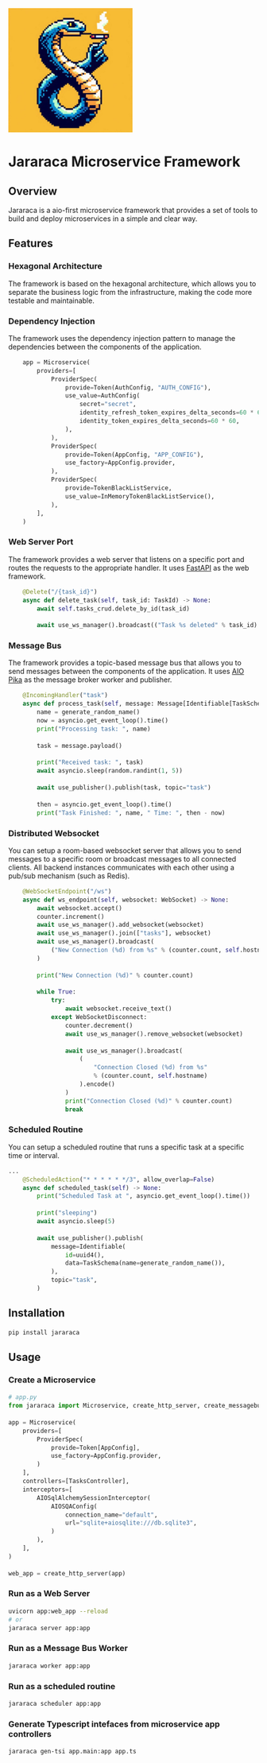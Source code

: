 <img src="docs/assets/_f04774c9-7e05-4da4-8b17-8be23f6a1475.jpeg" alt="README.md" width="250" float="right">

# Jararaca Microservice Framework

## Overview

Jararaca is a aio-first microservice framework that provides a set of tools to build and deploy microservices in a simple and clear way.

## Features

### Hexagonal Architecture

The framework is based on the hexagonal architecture, which allows you to separate the business logic from the infrastructure, making the code more testable and maintainable.

### Dependency Injection

The framework uses the dependency injection pattern to manage the dependencies between the components of the application.

```py
    app = Microservice(
        providers=[
            ProviderSpec(
                provide=Token(AuthConfig, "AUTH_CONFIG"),
                use_value=AuthConfig(
                    secret="secret",
                    identity_refresh_token_expires_delta_seconds=60 * 60 * 24 * 30,
                    identity_token_expires_delta_seconds=60 * 60,
                ),
            ),
            ProviderSpec(
                provide=Token(AppConfig, "APP_CONFIG"),
                use_factory=AppConfig.provider,
            ),
            ProviderSpec(
                provide=TokenBlackListService,
                use_value=InMemoryTokenBlackListService(),
            ),
        ],
    )
```

### Web Server Port

The framework provides a web server that listens on a specific port and routes the requests to the appropriate handler. It uses [FastAPI](https://fastapi.tiangolo.com/) as the web framework.

```py
    @Delete("/{task_id}")
    async def delete_task(self, task_id: TaskId) -> None:
        await self.tasks_crud.delete_by_id(task_id)

        await use_ws_manager().broadcast(("Task %s deleted" % task_id).encode())
```

### Message Bus

The framework provides a topic-based message bus that allows you to send messages between the components of the application. It uses [AIO Pika](https://aio-pika.readthedocs.io/) as the message broker worker and publisher.

```py
    @IncomingHandler("task")
    async def process_task(self, message: Message[Identifiable[TaskSchema]]) -> None:
        name = generate_random_name()
        now = asyncio.get_event_loop().time()
        print("Processing task: ", name)

        task = message.payload()

        print("Received task: ", task)
        await asyncio.sleep(random.randint(1, 5))

        await use_publisher().publish(task, topic="task")

        then = asyncio.get_event_loop().time()
        print("Task Finished: ", name, " Time: ", then - now)
```

### Distributed Websocket

You can setup a room-based websocket server that allows you to send messages to a specific room or broadcast messages to all connected clients. All backend instances communicates with each other using a pub/sub mechanism (such as Redis).

```py
    @WebSocketEndpoint("/ws")
    async def ws_endpoint(self, websocket: WebSocket) -> None:
        await websocket.accept()
        counter.increment()
        await use_ws_manager().add_websocket(websocket)
        await use_ws_manager().join(["tasks"], websocket)
        await use_ws_manager().broadcast(
            ("New Connection (%d) from %s" % (counter.count, self.hostname)).encode()
        )

        print("New Connection (%d)" % counter.count)

        while True:
            try:
                await websocket.receive_text()
            except WebSocketDisconnect:
                counter.decrement()
                await use_ws_manager().remove_websocket(websocket)

                await use_ws_manager().broadcast(
                    (
                        "Connection Closed (%d) from %s"
                        % (counter.count, self.hostname)
                    ).encode()
                )
                print("Connection Closed (%d)" % counter.count)
                break
```

### Scheduled Routine

You can setup a scheduled routine that runs a specific task at a specific time or interval.

```py
...
    @ScheduledAction("* * * * * */3", allow_overlap=False)
    async def scheduled_task(self) -> None:
        print("Scheduled Task at ", asyncio.get_event_loop().time())

        print("sleeping")
        await asyncio.sleep(5)

        await use_publisher().publish(
            message=Identifiable(
                id=uuid4(),
                data=TaskSchema(name=generate_random_name()),
            ),
            topic="task",
        )
```

## Installation

```bash
pip install jararaca
```

## Usage

### Create a Microservice

```python
# app.py
from jararaca import Microservice, create_http_server, create_messagebus_worker

app = Microservice(
    providers=[
        ProviderSpec(
            provide=Token[AppConfig],
            use_factory=AppConfig.provider,
        )
    ],
    controllers=[TasksController],
    interceptors=[
        AIOSqlAlchemySessionInterceptor(
            AIOSQAConfig(
                connection_name="default",
                url="sqlite+aiosqlite:///db.sqlite3",
            )
        ),
    ],
)

web_app = create_http_server(app)

```

### Run as a Web Server

```bash
uvicorn app:web_app --reload
# or
jararaca server app:app
```

### Run as a Message Bus Worker

```bash
jararaca worker app:app
```

### Run as a scheduled routine

```bash
jararaca scheduler app:app
```

### Generate Typescript intefaces from microservice app controllers

```bash
jararaca gen-tsi app.main:app app.ts
```
